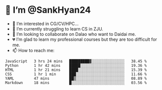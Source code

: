 # 👋 I’m @SankHyan24

- 👀 I’m interested in CG/CV/HPC...
- 🌱 I’m currently struggling to learn CS in ZJU.
- 💞️ I’m looking to collaborate on Dalao who want to Daidai me.
- 💔 I’m glad to learn my professional courses but they are too difficult for me.
- 📫 How to reach me:


<!---
SankHyan24/SankHyan24 is a ✨ special ✨ repository because its `README.md` (this file) appears on your GitHub profile.
You can click the Preview link to take a look at your changes.
--->
<!--START_SECTION:waka-->

```text
JavaScript   3 hrs 24 mins   █████████▓░░░░░░░░░░░░░░░   38.45 %
Python       1 hr 42 mins    █████░░░░░░░░░░░░░░░░░░░░   19.36 %
HTML         1 hr 21 mins    ████░░░░░░░░░░░░░░░░░░░░░   15.39 %
CSS          1 hr 1 min      ███░░░░░░░░░░░░░░░░░░░░░░   11.66 %
YAML         47 mins         ██▒░░░░░░░░░░░░░░░░░░░░░░   08.89 %
Markdown     18 mins         █░░░░░░░░░░░░░░░░░░░░░░░░   03.56 %
```

<!--END_SECTION:waka-->
